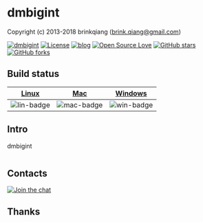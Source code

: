 # dmbigint

Copyright (c) 2013-2018 brinkqiang (brink.qiang@gmail.com)

[![dmbigint](https://img.shields.io/badge/brinkqiang-dmbigint-blue.svg?style=flat-square)](https://github.com/brinkqiang/dmbigint)
[![License](https://img.shields.io/badge/license-MIT-brightgreen.svg)](https://github.com/brinkqiang/dmbigint/blob/master/LICENSE)
[![blog](https://img.shields.io/badge/Author-Blog-7AD6FD.svg)](https://brinkqiang.github.io/)
[![Open Source Love](https://badges.frapsoft.com/os/v3/open-source.png)](https://github.com/brinkqiang)
[![GitHub stars](https://img.shields.io/github/stars/brinkqiang/dmbigint.svg?label=Stars)](https://github.com/brinkqiang/dmbigint) 
[![GitHub forks](https://img.shields.io/github/forks/brinkqiang/dmbigint.svg?label=Fork)](https://github.com/brinkqiang/dmbigint)

## Build status
| [Linux][lin-link] | [Mac][mac-link] | [Windows][win-link] |
| :---------------: | :----------------: | :-----------------: |
| ![lin-badge]      | ![mac-badge]       | ![win-badge]        |

[lin-badge]: https://github.com/brinkqiang/dmbigint/workflows/linux/badge.svg "linux build status"
[lin-link]:  https://github.com/brinkqiang/dmbigint/actions/workflows/linux.yml "linux build status"
[mac-badge]: https://github.com/brinkqiang/dmbigint/workflows/mac/badge.svg "mac build status"
[mac-link]:  https://github.com/brinkqiang/dmbigint/actions/workflows/mac.yml "mac build status"
[win-badge]: https://github.com/brinkqiang/dmbigint/workflows/win/badge.svg "win build status"
[win-link]:  https://github.com/brinkqiang/dmbigint/actions/workflows/win.yml "win build status"

## Intro
dmbigint
```cpp
```
## Contacts
[![Join the chat](https://badges.gitter.im/brinkqiang/dmbigint/Lobby.svg)](https://gitter.im/brinkqiang/dmbigint)

## Thanks
